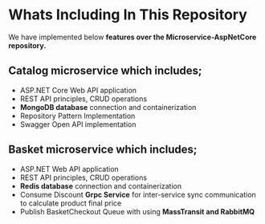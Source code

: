 # Whats Including In This Repository
We have implemented below <b> features over the Microservice-AspNetCore repository. </b>

## Catalog microservice which includes;
<ul>
  <li>ASP.NET Core Web API application</li>
  <li>REST API principles, CRUD operations</li>
  <li><b>MongoDB database</b> connection and containerization</li>
  <li>Repository Pattern Implementation</li>
  <li>Swagger Open API implementation</li>
</ul>

## Basket microservice which includes;
<ul>
  <li>ASP.NET Web API application</li>
  <li>REST API principles, CRUD operations</li>
  <li><b>Redis database</b> connection and containerization</li>
  <li>Consume Discount <b>Grpc Service</b> for inter-service sync communication to calculate product final price</li>
  <li>Publish BasketCheckout Queue with using <b>MassTransit and RabbitMQ</b></li>
</ul>

